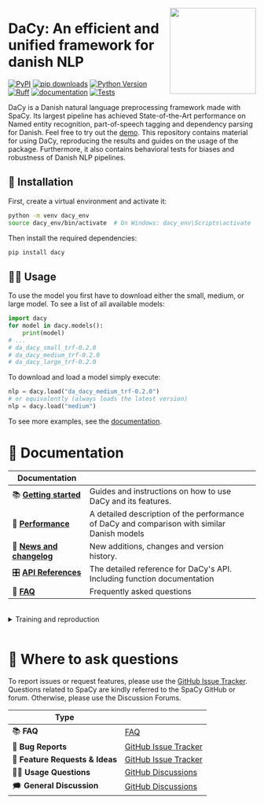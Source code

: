 <a href="https://github.com/centre-for-humanities-computing/Dacy"><img src="https://github.com/centre-for-humanities-computing/DaCy/raw/main/docs/_static/icon_black_text.png" width="175" height="175" align="right" /></a>
# DaCy: An efficient and unified framework for danish NLP

[![PyPI](https://img.shields.io/pypi/v/dacy.svg)][pypi status]
[![pip downloads](https://img.shields.io/pypi/dm/dacy.svg)](https://pypi.org/project/dacy/)
[![Python Version](https://img.shields.io/pypi/pyversions/dacy)][pypi status]
[![Ruff](https://img.shields.io/endpoint?url=https://raw.githubusercontent.com/astral-sh/ruff/main/assets/badge/v2.json)]([ruff])
[![documentation](https://github.com/centre-for-humanities-computing/dacy/actions/workflows/documentation.yml/badge.svg)][documentation]
[![Tests](https://github.com/centre-for-humanities-computing/dacy/actions/workflows/tests.yml/badge.svg)][tests]

[pypi status]: https://pypi.org/project/dacy/
[documentation]: https://centre-for-humanities-computing.github.io/DaCy/
[tests]: https://github.com/centre-for-humanities-computing/dacy/actions?workflow=Tests
[ruff]: https://github.com/astral-sh/ruff


<!-- start short-description -->
DaCy is a Danish natural language preprocessing framework made with SpaCy. Its largest pipeline has achieved State-of-the-Art performance on Named entity recognition, part-of-speech tagging and dependency parsing for Danish. Feel free to try out the [demo](https://huggingface.co/chcaa/da_dacy_medium_trf?text=DaCy+er+en+pipeline+til+anvendelse+af+dansk+sprogteknologi+lavet+af+K.+Enevoldsen%2C+L.+Hansen+og+K.+Nielbo+fra+Center+for+Humanities+Computing.). This repository contains material for using DaCy, reproducing the results and guides on the usage of the package. Furthermore, it also contains behavioral tests for biases and robustness of Danish NLP pipelines.
<!-- end short-description -->

## 🔧 Installation

First, create a virtual environment and activate it:
```bash
python -m venv dacy_env
source dacy_env/bin/activate  # On Windows: dacy_env\Scripts\activate
```

Then install the required dependencies:
```bash
pip install dacy
```

## 👩‍💻 Usage
To use the model you first have to download either the small, medium, or large model. To see a list of all available models:

```python
import dacy
for model in dacy.models():
    print(model)
# ...
# da_dacy_small_trf-0.2.0
# da_dacy_medium_trf-0.2.0
# da_dacy_large_trf-0.2.0
```

To download and load a model simply execute:
```python
nlp = dacy.load("da_dacy_medium_trf-0.2.0")
# or equivalently (always loads the latest version)
nlp = dacy.load("medium")
```

To see more examples, see the [documentation].

# 📖 Documentation

| Documentation              |                                                                                             |
| -------------------------- | ------------------------------------------------------------------------------------------- |
| 📚 **[Getting started]**    | Guides and instructions on how to use DaCy and its features.                                |
| 🦾 **[Performance]**        | A detailed description of the performance of DaCy and comparison with similar Danish models |
| 📰 **[News and changelog]** | New additions, changes and version history.                                                 |
| 🎛 **[API References]**     | The detailed reference for DaCy's API. Including function documentation                     |
| 🙋 **[FAQ]**                | Frequently asked questions                                                                  |


[Installation]: https://centre-for-humanities-computing.github.io/DaCy/installation.html
[Getting started]: https://centre-for-humanities-computing.github.io/DaCy/tutorials/basic.html
[api references]: https://centre-for-humanities-computing.github.io/DaCy/
[News and changelog]: https://centre-for-humanities-computing.github.io/DaCy/news.html
[FAQ]: https://centre-for-humanities-computing.github.io/DaCy/faq.html
[Performance]: https://centre-for-humanities-computing.github.io/DaCy/performance.html





<br /> 

<details>
  <summary> Training and reproduction </summary>

The folder `training` contains a range of folders with a SpaCy project for each model version. This allows for the reproduction of the results.

Want to learn more about how DaCy initially came to be, check out this [blog post](https://www.centre-for-humanities-computing.com/post/new-fast-and-efficient-state-of-the-art-in-danish-nlp/).

</details>

<br /> 


# 💬 Where to ask questions
To report issues or request features, please use the [GitHub Issue Tracker](https://github.com/centre-for-humanities-computing/DaCy/issues).
Questions related to SpaCy are kindly referred to the SpaCy GitHub or forum. Otherwise, please use the Discussion Forums.

| Type                           |                        |
| ------------------------------ | ---------------------- |
| 📚 **FAQ**                      | [FAQ]                  |
| 🚨 **Bug Reports**              | [GitHub Issue Tracker] |
| 🎁 **Feature Requests & Ideas** | [GitHub Issue Tracker] |
| 👩‍💻 **Usage Questions**          | [GitHub Discussions]   |
| 🗯 **General Discussion**       | [GitHub Discussions]   |

[Documentation]: https://centre-for-humanities-computing.github.io/DaCy/
[Installation]: https://centre-for-humanities-computing.github.io/dacy/installation.html
[Tutorials]: https://centre-for-humanities-computing.github.io/dacy/tutorials.html
[API Reference]: https://centre-for-humanities-computing.github.io/dacy/references.html
[FAQ]: https://centre-for-humanities-computing.github.io/dacy/faq.html
[github issue tracker]: https://github.com/centre-for-humanities-computing/dacy/issues
[github discussions]: https://github.com/centre-for-humanities-computing/dacy/discussions
[pip]: https://pypi.org/project/pip/
[PyPI]: https://pypi.org/project/dacy/